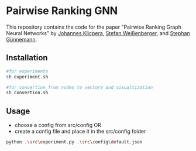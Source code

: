 # Pairwise Ranking GNN
This repository contains the code for the paper "Pairwise Ranking Graph Neural Networks" by [Johannes Klicpera](https://johannesklicpera.com), [Stefan Weißenberger](https://stefanweissenberger.com), and [Stephan Günnemann](https://www.in.tum.de/daml/people/guennemann/).

## Installation
```bash
#for experiments
sh experiment.sh
```

```bash
#for convertion from nodes to vectors and visualtization
sh convertion.sh
```

## Usage
- choose a config from src/config OR
- create a config file and place it in the src/config folder
```bash
python .\src\experiment.py .\src\config\default.json
```